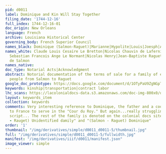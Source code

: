 ```yaml
---
pid: d0011
label: Dominique and Kin Will Stay Together
filing_date: '1744-12-16'
full_index: 1744-12-16-01
doc_origin: New Orleans
language: French
archive: Louisiana Historical Center
governing_body: French Superior Council
names_black: Dominique (Salmon-Raguet)|Marianne|Hypolite|Louis|Joesph|Anne|François
names_white: Claude Louis Cesaire Le Bretton|Nicolas Chauvin de Laferniere (père);
  Sebastian Francois Ange Le Normant|Nicolas Henry|Jean-Baptiste Raguet|Edme-Gatien
  de Salmon
names_native:
doc_type: Notarial Acts|Acknowledgment
abstract: Notorial documentation of the terms of sale for a family of eight enslaved
  people from Salmon to Raguet
google_doc_prototype: https://docs.google.com/document/d/1OTyPaU9ZgNGpT-9Oeq8eFiMSb54H-wHpa0U-IYV4q08/edit?usp=share_link
keywords: kinship|transportation|contract labor
lhc_scans: https://lacolonialdocs-data.s3.amazonaws.com/doc-img-800x0/doc-img-145519.jpg
layout: keywords_item
collection: keywords
comments: Very interesting reference to Dominique, the father and a cook, being sent
  to France to serve in the "Cour du Roy." But again...really struggling with the
  script... The rest of the family is denoted on the colonial docs site as "(Salmon
  - Rauget) Unidentified damily" and "(Salmon - Raguet) Dominique"
order: '1'
thumbnail: "/img/derivatives/simple/d0011_d0011-5/thumbnail.jpg"
full: "/img/derivatives/simple/d0011_d0011-5/fullwidth.jpg"
manifest: "/img/derivatives/iiif/d0011/manifest.json"
image_viewer: simple
---
```

